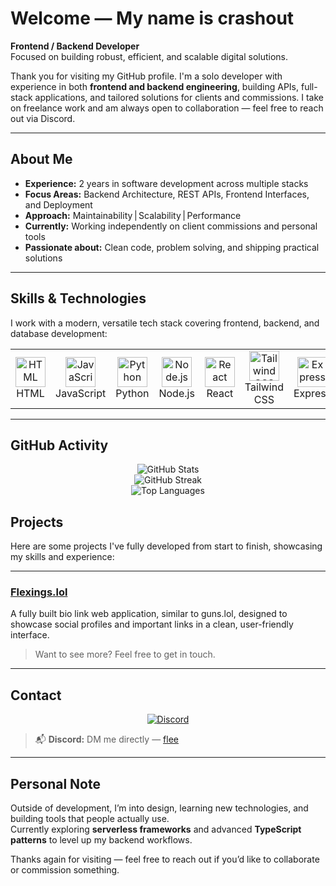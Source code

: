 # Welcome — My name is **crashout**

**Frontend / Backend Developer**  
Focused on building robust, efficient, and scalable digital solutions.

Thank you for visiting my GitHub profile. I'm a solo developer with experience in both **frontend and backend engineering**, building APIs, full-stack applications, and tailored solutions for clients and commissions. I take on freelance work and am always open to collaboration — feel free to reach out via Discord.

---

## About Me

- **Experience:** 2 years in software development across multiple stacks  
- **Focus Areas:** Backend Architecture, REST APIs, Frontend Interfaces, and Deployment  
- **Approach:** Maintainability | Scalability | Performance  
- **Currently:** Working independently on client commissions and personal tools  
- **Passionate about:** Clean code, problem solving, and shipping practical solutions  

---

## Skills & Technologies

I work with a modern, versatile tech stack covering frontend, backend, and database development:

<table>
  <tr>
    <td align="center" width="80">
      <img src="https://skillicons.dev/icons?i=html" width="48" alt="HTML" /><br />
      HTML
    </td>
    <td align="center" width="80">
      <img src="https://skillicons.dev/icons?i=js" width="48" alt="JavaScript" /><br />
      JavaScript
    </td>
    <td align="center" width="80">
      <img src="https://skillicons.dev/icons?i=python" width="48" alt="Python" /><br />
      Python
    </td>
    <td align="center" width="80">
      <img src="https://skillicons.dev/icons?i=nodejs" width="48" alt="Node.js" /><br />
      Node.js
    </td>
    <td align="center" width="80">
      <img src="https://skillicons.dev/icons?i=react" width="48" alt="React" /><br />
      React
    </td>
    <td align="center" width="80">
      <img src="https://skillicons.dev/icons?i=tailwind" width="48" alt="Tailwind CSS" /><br />
      Tailwind CSS
    </td>
    <td align="center" width="80">
      <img src="https://skillicons.dev/icons?i=express" width="48" alt="Express" /><br />
      Express
    </td>
    <td align="center" width="80">
      <img src="https://skillicons.dev/icons?i=postgres" width="48" alt="PostgreSQL" /><br />
      PostgreSQL
    </td>
  </tr>
</table>

---

## GitHub Activity

<p align="center">
  <img src="https://github-readme-stats.vercel.app/api?username=flee&show_icons=true&theme=radical" alt="GitHub Stats" />
  <br />
  <img src="https://github-readme-streak-stats.herokuapp.com/?user=flee&theme=radical" alt="GitHub Streak" />
  <br />
  <img src="https://github-readme-stats.vercel.app/api/top-langs/?username=flee&layout=compact&theme=radical" alt="Top Languages" />
</p>

## Projects

Here are some projects I've fully developed from start to finish, showcasing my skills and experience:

---

### [Flexings.lol](https://flexings.lol/)  
A fully built bio link web application, similar to guns.lol, designed to showcase social profiles and important links in a clean, user-friendly interface.

> Want to see more? Feel free to get in touch.

---


## Contact

<p align="center">
  <a href="https://discord.com/users/1273846808354754595" target="_blank" rel="noopener noreferrer">
    <img src="https://img.shields.io/badge/Discord-5865F2?style=flat&logo=discord&logoColor=white" alt="Discord" />
  </a>
</p>

> 📬 **Discord:** DM me directly — [flee](https://discord.com/users/1273846808354754595)

---

## Personal Note

Outside of development, I’m into design, learning new technologies, and building tools that people actually use.  
Currently exploring **serverless frameworks** and advanced **TypeScript patterns** to level up my backend workflows.

Thanks again for visiting — feel free to reach out if you’d like to collaborate or commission something.
